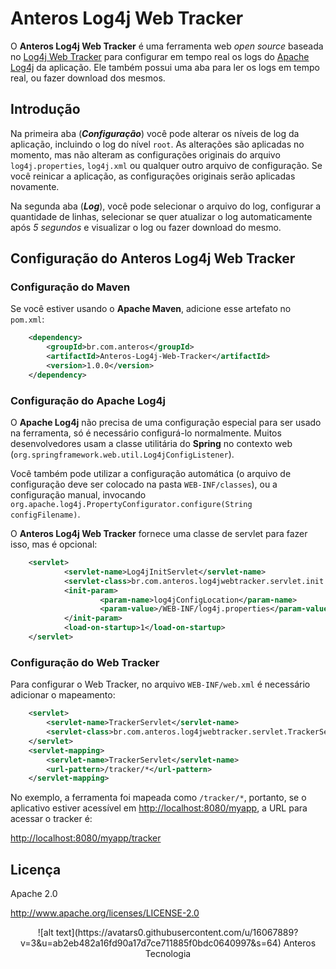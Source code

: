 # Anteros Log4j Web Tracker

O **Anteros Log4j Web Tracker** é uma ferramenta web _open source_ baseada no [Log4j Web Tracker](https://github.com/mrsarm/log4jwebtracker) para configurar em tempo real os logs do [Apache Log4j](http://logging.apache.org/log4j/) da aplicação. Ele também possui uma aba para ler os logs em tempo real, ou fazer download dos mesmos.

## Introdução

Na primeira aba (_**Configuração**_) você pode alterar os níveis de log da aplicação, incluindo o log do nível `root`. As alterações são aplicadas no momento, mas não alteram as configurações originais do arquivo `log4j.properties`, `log4j.xml` ou qualquer outro arquivo de configuração. Se você reinicar a aplicação, as configurações originais serão aplicadas novamente.

Na segunda aba (_**Log**_), você pode selecionar o arquivo do log, configurar a quantidade de linhas, selecionar se quer atualizar o log automaticamente após *5 segundos* e visualizar o log ou fazer download do mesmo.


## Configuração do Anteros Log4j Web Tracker

### Configuração do Maven

Se você estiver usando o **Apache Maven**, adicione esse artefato no `pom.xml`:

```xml
    <dependency>
        <groupId>br.com.anteros</groupId>
        <artifactId>Anteros-Log4j-Web-Tracker</artifactId>
        <version>1.0.0</version>
    </dependency>
```

### Configuração do Apache Log4j

O **Apache Log4j** não precisa de uma configuração especial para ser usado na ferramenta, só é necessário configurá-lo normalmente. Muitos desenvolvedores usam a classe utilitária do **Spring** no contexto web (`org.springframework.web.util.Log4jConfigListener`).

Você também pode utilizar a configuração automática (o arquivo de configuração deve ser colocado na pasta `WEB-INF/classes`), ou a configuração manual, invocando `org.apache.log4j.PropertyConfigurator.configure(String configFilename)`.

O **Anteros Log4j Web Tracker** fornece uma classe de servlet para fazer isso, mas é opcional:

```xml
    <servlet>
            <servlet-name>Log4jInitServlet</servlet-name>
            <servlet-class>br.com.anteros.log4jwebtracker.servlet.init.Log4jInitServlet</servlet-class>
            <init-param>
                    <param-name>log4jConfigLocation</param-name>
                    <param-value>/WEB-INF/log4j.properties</param-value>
            </init-param>
            <load-on-startup>1</load-on-startup>
    </servlet>
```

### Configuração do Web Tracker

Para configurar o Web Tracker, no arquivo `WEB-INF/web.xml` é necessário adicionar o mapeamento:

```xml
    <servlet>
        <servlet-name>TrackerServlet</servlet-name>
        <servlet-class>br.com.anteros.log4jwebtracker.servlet.TrackerServlet</servlet-class>
    </servlet>
    <servlet-mapping>
        <servlet-name>TrackerServlet</servlet-name>
        <url-pattern>/tracker/*</url-pattern>
    </servlet-mapping>
```

No exemplo, a ferramenta foi mapeada como `/tracker/*`, portanto, se o aplicativo estiver acessível em [http://localhost:8080/myapp](http://localhost:8080/myapp), a URL para acessar o tracker é:

[http://localhost:8080/myapp/tracker](http://localhost:8080/myapp/tracker)


## Licença ##

Apache 2.0

http://www.apache.org/licenses/LICENSE-2.0


<center>
![alt text](https://avatars0.githubusercontent.com/u/16067889?v=3&u=ab2eb482a16fd90a17d7ce711885f0bdc0640997&s=64)  
Anteros Tecnologia

